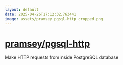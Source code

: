```yaml
---
layout: default
date: 2025-04-26T17:12:32.763441
image: assets/pramsey_pgsql-http_cropped.png
---
```


# [pramsey/pgsql-http](https://github.com/pramsey/pgsql-http)

Make HTTP requests from inside PostgreSQL database
